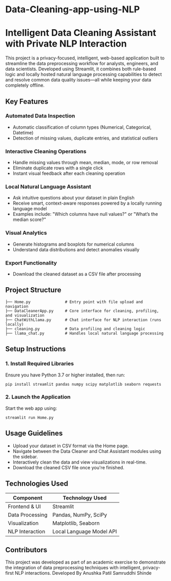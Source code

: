 # Data-Cleaning-app-using-NLP

# Intelligent Data Cleaning Assistant with Private NLP Interaction

This project is a privacy-focused, intelligent, web-based application built to streamline the data preprocessing workflow for analysts, engineers, and data scientists. Developed using Streamlit, it combines both rule-based logic and locally hosted natural language processing capabilities to detect and resolve common data quality issues—all while keeping your data completely offline.

## Key Features

### Automated Data Inspection

* Automatic classification of column types (Numerical, Categorical, Datetime)
* Detection of missing values, duplicate entries, and statistical outliers

### Interactive Cleaning Operations

* Handle missing values through mean, median, mode, or row removal
* Eliminate duplicate rows with a single click
* Instant visual feedback after each cleaning operation

### Local Natural Language Assistant

* Ask intuitive questions about your dataset in plain English
* Receive smart, context-aware responses powered by a locally running language model
* Examples include: "Which columns have null values?" or "What’s the median score?"

### Visual Analytics

* Generate histograms and boxplots for numerical columns
* Understand data distributions and detect anomalies visually

### Export Functionality

* Download the cleaned dataset as a CSV file after processing

## Project Structure

```
├── Home.py               # Entry point with file upload and navigation
├── DataCleanerApp.py     # Core interface for cleaning, profiling, and visualization
├── ChatWithLlama.py      # Chat interface for NLP interaction (runs locally)
├── cleaning.py           # Data profiling and cleaning logic
├── llama_chat.py         # Handles local natural language processing
```

## Setup Instructions

### 1. Install Required Libraries

Ensure you have Python 3.7 or higher installed, then run:

```
pip install streamlit pandas numpy scipy matplotlib seaborn requests
```

### 2. Launch the Application

Start the web app using:

```
streamlit run Home.py
```

## Usage Guidelines

* Upload your dataset in CSV format via the Home page.
* Navigate between the Data Cleaner and Chat Assistant modules using the sidebar.
* Interactively clean the data and view visualizations in real-time.
* Download the cleaned CSV file once you're finished.

## Technologies Used

| Component       | Technology Used          |
| --------------- | ------------------------ |
| Frontend & UI   | Streamlit                |
| Data Processing | Pandas, NumPy, SciPy     |
| Visualization   | Matplotlib, Seaborn      |
| NLP Interaction | Local Language Model API |

## Contributors

This project was developed as part of an academic exercise to demonstrate the integration of data preprocessing techniques with intelligent, privacy-first NLP interactions.
Developed By
Anushka Patil
Samruddhi Shinde


